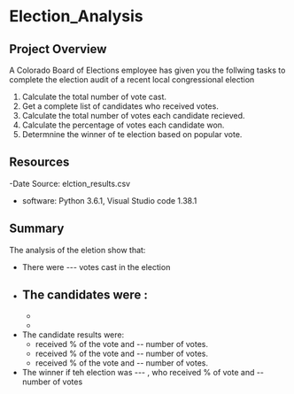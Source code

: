 # Election_Analysis

## Project Overview
A Colorado Board of Elections employee has given you the follwing tasks to complete the election audit of a recent local 
congressional election
1. Calculate the total number of vote cast.
2. Get a complete list of candidates who received votes.
3. Calculate the total number of votes each candidate recieved.
4. Calculate the percentage of votes each candidate won.
5. Determnine the winner of te election based on popular vote.

## Resources
-Date Source: elction_results.csv
- software: Python 3.6.1, Visual Studio code 1.38.1

## Summary
The analysis of the eletion show that:
- There were --- votes cast in the election
- The candidates were :
   -
   -
   -
- The candidate results were:
  - received % of the vote and -- number of votes.
  - received % of the vote and -- number of votes.
  - received % of the vote and -- number of votes.
- The winner if teh election was
   --- , who received % of vote and -- number of votes
   
